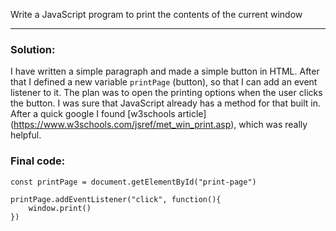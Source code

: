 Write a JavaScript program to print the contents of the current window

***

### Solution:

I have written a simple paragraph and made a simple button in HTML. After that I defined a new variable `printPage` (button), so that I can add an event listener to it. The plan was to open the printing options when the user clicks the button. I was sure that JavaScript already has a method for that built in. After a quick google I found [w3schools article] (https://www.w3schools.com/jsref/met_win_print.asp), which was really helpful.


### Final code:

```
const printPage = document.getElementById("print-page")

printPage.addEventListener("click", function(){
    window.print()
})

```